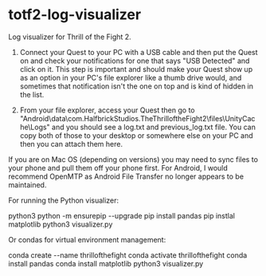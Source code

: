 # totf2-log-visualizer
Log visualizer for Thrill of the Fight 2.

1. Connect your Quest to your PC with a USB cable and then put the Quest on and check your notifications for one that says "USB Detected" and click on it. This step is important and should make your Quest show up as an option in your PC's file explorer like a thumb drive would, and sometimes that notification isn't the one on top and is kind of hidden in the list.

2. From your file explorer, access your Quest then go to "Android\data\com.HalfbrickStudios.TheThrilloftheFight2\files\UnityCache\Logs" and you should see a log.txt and previous_log.txt file. You can copy both of those to your desktop or somewhere else on your PC and then you can attach them here.

If you are on Mac OS (depending on versions) you may need to sync files to your phone and pull them off your phone first. For Android, I would recommend OpenMTP as Android File Transfer no longer appears to be maintained.

For running the Python visualizer:

python3
python -m ensurepip --upgrade
pip install pandas
pip instlal matplotlib
python3 visualizer.py

Or condas for virtual environment management:

conda create --name thrillofthefight
conda activate thrillofthefight
conda install pandas
conda install matplotlib
python3 visualizer.py